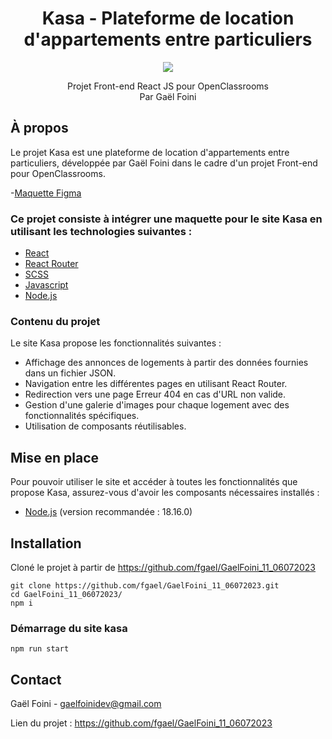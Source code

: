 <div id="header" align="center">

# Kasa - Plateforme de location d'appartements entre particuliers

<img src="https://user.oc-static.com/upload/2022/06/24/16560899769906_FR_811_P8_Banner-Kasa%20%281%29.png" />

</div>

<p align="center">
Projet Front-end React JS pour OpenClassrooms
<br/>
Par Gaël Foini
<br/>
</p>

## À propos

Le projet Kasa est une plateforme de location d'appartements entre particuliers, développée par Gaël Foini dans le cadre d'un projet Front-end pour OpenClassrooms.

-[Maquette Figma](https://www.figma.com/file/bAnXDNqRKCRRP8mY2gcb5p/ARCHIVE-UI-Design-Kasa-FR?type=design&node-id=0-1&mode=design&t=uNUG5zH9Ppj6kt4Q-0)

### Ce projet consiste à intégrer une maquette pour le site Kasa en utilisant les technologies suivantes :

- [React](https://react.dev/)
- [React Router](https://reactrouter.com/en/main)
- [SCSS](https://sass-lang.com/)
- [Javascript](https://developer.mozilla.org/fr/docs/Web/JavaScript)
- [Node.js](https://nodejs.org/en/)

### Contenu du projet

Le site Kasa propose les fonctionnalités suivantes :

- Affichage des annonces de logements à partir des données fournies dans un fichier JSON.
- Navigation entre les différentes pages en utilisant React Router.
- Redirection vers une page Erreur 404 en cas d'URL non valide.
- Gestion d'une galerie d'images pour chaque logement avec des fonctionnalités spécifiques.
- Utilisation de composants réutilisables.

## Mise en place

Pour pouvoir utiliser le site et accéder à toutes les fonctionnalités que propose Kasa, assurez-vous d'avoir les composants nécessaires installés :

- [Node.js](https://nodejs.org/en/) (version recommandée : 18.16.0)

## Installation

Cloné le projet à partir de https://github.com/fgael/GaelFoini_11_06072023

```
git clone https://github.com/fgael/GaelFoini_11_06072023.git
cd GaelFoini_11_06072023/
npm i
```

### Démarrage du site kasa

```
npm run start
```

## Contact

Gaël Foini - gaelfoinidev@gmail.com

Lien du projet : https://github.com/fgael/GaelFoini_11_06072023

